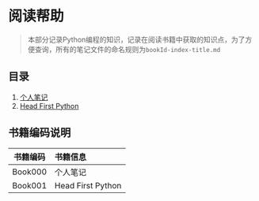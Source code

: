 # 阅读帮助
> 本部分记录Python编程的知识，记录在阅读书籍中获取的知识点，为了方便查询，所有的笔记文件的命名规则为`bookId-index-title.md`

## 目录
1. [个人笔记](./Book000-00-Directory.md)
2. [Head First Python](./Book001-00-Directory.md)


## 书籍编码说明
|书籍编码|书籍信息|
|:------:|:------|
|Book000|个人笔记|
|Book001|Head First Python|
